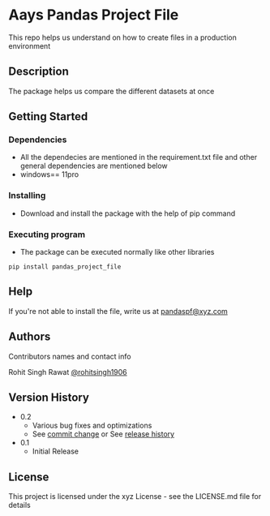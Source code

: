 # Aays Pandas Project File

This repo helps us understand on how to create files in a production environment

## Description

The package helps us compare the different datasets at once

## Getting Started

### Dependencies

* All the dependecies are mentioned in the requirement.txt file and other general dependencies are mentioned below
* windows== 11pro

### Installing

* Download and install the package with the help of pip command

### Executing program

* The package can be executed normally like other libraries
```
pip install pandas_project_file
```

## Help

If you're not able to install the file, write us at pandaspf@xyz.com


## Authors

Contributors names and contact info

Rohit Singh Rawat 
[@rohitsingh1906](https://www.github.com)

## Version History

* 0.2
    * Various bug fixes and optimizations
    * See [commit change]() or See [release history]()
* 0.1
    * Initial Release

## License

This project is licensed under the xyz License - see the LICENSE.md file for details
